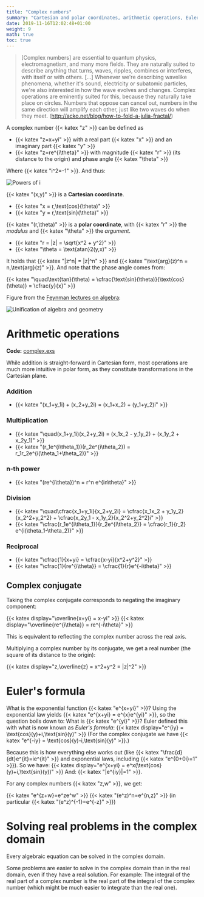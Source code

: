 ```yaml
---
title: "Complex numbers"
summary: "Cartesian and polar coordinates, arithmetic operations, Euler's formula."
date: 2019-11-16T12:02:48+01:00
weight: 9
math: true
toc: true
---
```


> [Complex numbers] are essential to quantum physics, electromagnetism, and many more fields. They are naturally suited to describe anything that turns, waves, ripples, combines or interferes, with itself or with others. [...] Whenever we're describing wavelike phenomena, whether it's sound, electricity or subatomic particles, we're also interested in how the wave evolves and changes. Complex operations are eminently suited for this, because they naturally take place on circles. Numbers that oppose can cancel out, numbers in the same direction will amplify each other, just like two waves do when they meet. (http://acko.net/blog/how-to-fold-a-julia-fractal/)

A complex number {{< katex "z" >}} can be defined as

* {{< katex "z=x+yi" >}}
  with a real part {{< katex "x" >}} and an imaginary part {{< katex "y" >}}
* {{< katex "z=re^{i\theta}" >}}
  with magnitude {{< katex "r" >}} (its distance to the origin) and phase angle {{< katex "\theta" >}}

Where {{< katex "i^2=-1" >}}. And thus:

![Powers of i](/images/docs/powers-of-i.png)

{{< katex "(x,y)" >}} is a **Cartesian coordinate**.

* {{< katex "x = r\,\text{cos}(\theta)" >}}
* {{< katex "y = r\,\text{sin}(\theta)" >}}

{{< katex "(r,\theta)" >}} is a **polar coordinate**, with {{< katex "r" >}} the _modulus_ and {{< katex "\theta" >}} the _argument_.

* {{< katex "r = |z| = \sqrt{x^2 + y^2}" >}}
* {{< katex "\theta = \text{atan}2(y,x)" >}}

It holds that {{< katex "|z^n| = |z|^n" >}} and {{< katex "\text{arg}(z)^n = n\,\text{arg}(z)" >}}. And note that the phase angle comes from:

{{< katex "\quad\text{tan}(\theta) = \cfrac{\text{sin}(\theta)}{\text{cos}(\theta)} = \cfrac{y}{x}" >}}

Figure from the [Feynman lectures on algebra](http://www.feynmanlectures.caltech.edu/I_22.html):

![Unification of algebra and geometry](/images/docs/complex-number.png)

# Arithmetic operations

**Code:** [complex.exs](https://github.com/cunger/simulacron/blob/master/complex.exs)

While addition is straight-forward in Cartesian form, most operations are much more intuitive in polar form, as they constitute transformations in the Cartesian plane.

### Addition

* {{< katex "(x_1+y_1i) + (x_2+y_2i) = (x_1+x_2) + (y_1+y_2)i" >}}

### Multiplication

* {{< katex "\quad(x_1+y_1i)(x_2+y_2i) = (x_1x_2 - y_1y_2) + (x_1y_2 + x_2y_1)" >}}
* {{< katex "(r_1e^{i\theta_1})(r_2e^{i\theta_2}) = r_1r_2e^{i(\theta_1+\theta_2)}" >}}

### n-th power

* {{< katex "(re^{i\theta})^n = r^n e^{in\theta}" >}}

### Division

* {{< katex "\quad\cfrac{x_1+y_1i}{x_2+y_2i} = \cfrac{x_1x_2 + y_1y_2}{x_2^2+y_2^2} + \cfrac{x_2y_1 - x_1y_2}{x_2^2+y_2^2}i" >}}
* {{< katex "\cfrac{r_1e^{i\theta_1}}{r_2e^{i\theta_2}} = \cfrac{r_1}{r_2} e^{i(\theta_1-\theta_2)}" >}}

### Reciprocal

* {{< katex "\cfrac{1}{x+yi} = \cfrac{x-yi}{x^2+y^2}" >}}
* {{< katex "\cfrac{1}{re^{i\theta}} = \cfrac{1}{r}e^{-i\theta}" >}}

## Complex conjugate

Taking the complex conjugate corresponds to negating the imaginary component:

{{< katex display="\overline{x+yi} = x-yi" >}}
{{< katex display="\overline{re^{i\theta}} = re^{-i\theta}" >}}

This is equivalent to reflecting the complex number across the real axis.

Multiplying a complex number by its conjugate, we get a real number (the square of its distance to the origin):

{{< katex display="z\,\overline{z} = x^2+y^2 = |z|^2" >}}

# Euler's formula

What is the exponential function {{< katex "e^{x+yi}" >}}? Using the exponential law yields {{< katex "e^{x+yi} = e^{x}e^{yi}" >}}, so the question boils down to: What is {{< katex "e^{yi}" >}}? Euler defined this with what is now known as _Euler's formula_:
{{< katex display="e^{iy} = \text{cos}(y)+i\,\text{sin}(y)" >}}
(For the complex conjugate we have {{< katex "e^{-iy} = \text{cos}(y)-i\,\text{sin}(y)" >}}.)

Because this is how everything else works out (like {{< katex "\frac{d}{dt}e^{it}=ie^{it}" >}} and exponential laws, including {{< katex "e^{0+0i}=1" >}}). So we have:
{{< katex display="e^{x+yi} = e^x(\text{cos}(y)+i\,\text{sin}(y))" >}}
And: {{< katex "|e^{iy}|=1" >}}.

For any complex numbers {{< katex "z,w" >}}, we get:

{{< katex "e^{z+w}=e^ze^w" >}}
{{< katex "(e^z)^n=e^{n\,z}" >}} (in particular {{< katex "(e^z)^{-1}=e^{-z}" >}})

# Solving real problems in the complex domain

Every algebraic equation can be solved in the complex domain.

Some problems are easier to solve in the complex domain than in the real domain, even if they have a real solution. For example: The integral of the real part of a complex number is the real part of the integral of the complex number (which might be much easier to integrate than the real one).
